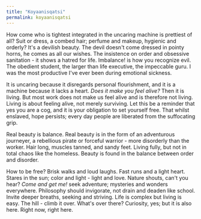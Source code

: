 ```yaml
---
title: "Koyaanisqatsi"
permalink: koyaanisqatsi
---
```


How come who is tightest integrated in the uncaring machine is prettiest of all? Suit or dress, a combed hair; perfume and makeup, hygienic and orderly? It's a devilish beauty. The devil doesn't come dressed in pointy horns, he comes as all our wishes. The insistence on order and obsessive sanitation - it shows a hatred for life. Imbalance! is how you recognize evil. The obedient student, the larger than life executive, the impeccable guru. I was the most productive I've ever been during emotional sickness.

It is uncaring because it disregards personal flourishment, and it is a machine because it lacks a heart. *Does it make you feel alive?* Then it is living. But most work does not make us feel alive and is therefore not living. Living is about feeling alive, not merely surviving. Let this be a reminder that yes you are a cog, and it is your obligation to set yourself free. That whilst enslaved, hope persists; every day people are liberated from the suffocating grip.

Real beauty is balance. Real beauty is in the form of an adventurous journeyer, a rebellious pirate or forceful warrior - more disorderly than the worker. Hair long, muscles tanned, and sandy feet. Living fully, but not in total chaos like the homeless. Beauty is found in the balance between order and disorder.

How to be free? Brisk walks and loud laughs. Fast runs and a light heart. Stares in the sun; color and light - light and love. Nature shouts, can't you hear? *Come and get me!* seek adventure; mysteries and wonders everywhere. Philosophy should invigorate, not drain and deaden like school. Invite deeper breaths, seeking and striving. Life is complex but living is easy. The hill - climb it over. What's over there? Curiosity, yes; but it is also here. Right now, right here.
